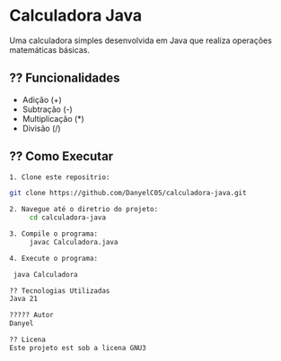 # Calculadora Java

Uma calculadora simples desenvolvida em Java que realiza operações matemáticas básicas.

## ?? Funcionalidades

- Adição (+)
- Subtração (-)
- Multiplicação (*)
- Divisão (/)

## ?? Como Executar

```bash
1. Clone este repositrio:

git clone https://github.com/DanyelC05/calculadora-java.git

2. Navegue até o diretrio do projeto:
     cd calculadora-java

3. Compile o programa:
     javac Calculadora.java 

4. Execute o programa:

 java Calculadora 

?? Tecnologias Utilizadas
Java 21

????? Autor
Danyel

?? Licena
Este projeto est sob a licena GNU3   
